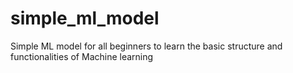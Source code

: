 # simple_ml_model
Simple ML model for all beginners to learn the basic structure and functionalities of Machine learning
